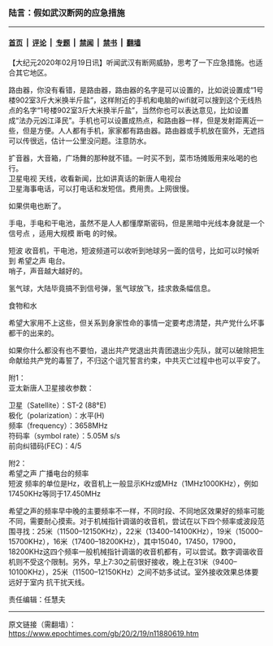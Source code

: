 ### 陆言：假如武汉断网的应急措施

---

#### [首页](../../../..?n11880619) &nbsp;|&nbsp; [评论](../../../../../epoch-comment?n11880619) &nbsp;|&nbsp; [专题](../../../../../epoch-special?n11880619) &nbsp;|&nbsp; [禁闻](../../../../../epoch-news?n11880619) &nbsp;|&nbsp; [禁书](../../../../../books?n11880619) &nbsp;|&nbsp; [翻墙](https://github.com/gfw-breaker/nogfw/blob/master/README.md?n11880619)


<div class="post_content" id="artbody" itemprop="articleBody">
 <!-- article content begin -->
 <p>
  【大纪元2020年02月19日讯】听闻武汉有断网威胁，思考了一下应急措施。也适合其它地区。
 </p>
 <p>
  路由器，你没有看错，是路由器，路由器的名字是可以设置的，比如说设置成“1号楼902室3斤大米换半斤盐”，这样附近的手机和电脑的wifi就可以搜到这个无线热点的名字“1号楼902室3斤大米换半斤盐”，当然你也可以表达意见，比如设置成“法办元凶江泽民”。手机也可以设置成热点，和路由器一样，但是发射距离近一些，但是方便。人人都有手机，家家都有路由器。路由器或手机放在窗外，无遮挡可以传很远，估计一公里没问题。注意防水。
 </p>
 <p>
  扩音器，大音箱，广场舞的那种就不错。一时买不到，菜市场摊贩用来吆喝的也行。
  <br/>
  <ok href="https://www.epochtimes.com/gb/tag/%E5%8D%AB%E6%98%9F%E7%94%B5%E8%A7%86.html">
   卫星电视
  </ok>
  天线，收看新闻，比如讲真话的新唐人电视台
  <br/>
  卫星海事电话，可以打电话和发短信。费用贵。上网很慢。
 </p>
 <p>
  如果供电也断了。
 </p>
 <p>
  手电，手电和干电池，虽然不是人人都懂摩斯密码，但是黑暗中光线本身就是一个
  <ok href="https://www.epochtimes.com/gb/tag/%E4%BF%A1%E5%8F%B7%E7%82%B9.html">
   信号点
  </ok>
  ，适用大规模
  <ok href="https://www.epochtimes.com/gb/tag/%E6%96%AD%E7%94%B5.html">
   断电
  </ok>
  的时候。
 </p>
 <p>
  <ok href="https://www.epochtimes.com/gb/tag/%E7%9F%AD%E6%B3%A2.html">
   短波
  </ok>
  收音机，干电池，短波频道可以收听到地球另一面的信号，比如可以时候听到
  <ok href="https://www.epochtimes.com/gb/tag/%E5%B8%8C%E6%9C%9B%E4%B9%8B%E5%A3%B0.html">
   希望之声
  </ok>
  电台。
  <br/>
  哨子，声音越大越好的。
 </p>
 <p>
  氢气球，大陆毕竟搞不到信号弹，氢气球放飞，挂求救条幅信息。
 </p>
 <p>
  食物和水
 </p>
 <p>
  希望大家用不上这些，但关系到身家性命的事情一定要考虑清楚，共产党什么坏事都干的出来的。
 </p>
 <p>
  如果你什么都没有也不要怕，退出共产党退出共青团退出少先队，就可以破除把生命献给共产党的毒誓了，不归这个诅咒誓言约束，中共灭亡过程中也可以平安了。
 </p>
 <p>
  附1：
  <br/>
  亚太新唐人卫星接收参数：
 </p>
 <p>
  卫星（Satellite）：ST-2 (88°E)
  <br/>
  极化（polarization）：水平(H)
  <br/>
  频率（frequency）：3658MHz
  <br/>
  符码率（symbol rate）：5.05M s/s
  <br/>
  前向纠错码(FEC)：4/5
 </p>
 <p>
  附2：
  <br/>
  <ok href="https://www.epochtimes.com/gb/tag/%E5%B8%8C%E6%9C%9B%E4%B9%8B%E5%A3%B0.html">
   希望之声
  </ok>
  广播电台的频率
  <br/>
  <ok href="https://www.epochtimes.com/gb/tag/%E7%9F%AD%E6%B3%A2.html">
   短波
  </ok>
  频率的单位是Hz，收音机上一般显示KHz或MHz（1MHz1000KHz），例如17450KHz等同于17.450MHz
 </p>
 <p>
  希望之声的频率早中晚的主要频率不一样，不同时段、不同地区效果好的频率可能不同，需要耐心摸索。对于机械指针调谐的收音机，尝试在以下四个频率或波段范围寻找：25米（11500–12150KHz），22米（13400–14100KHz），19米（15000–15700KHz），16米（17400–18200KHz），其中15040，17450，17900，18200KHz这四个频率一般机械指针调谐的收音机都有，可以尝试。数字调谐收音机则不受这个限制。另外，早上7:30之前很好接收，晚上在31米（9400–10100KHz），25米（11500–12150KHz）之间不妨多试试。室外接收效果总体要远好于室内 抗干扰天线。
 </p>
 <p>
  责任编辑：任慧夫
 </p>
 <!-- article content end -->
 <div id="below_article_ad">
 </div>
</div>


---

原文链接（需翻墙）：https://www.epochtimes.com/gb/20/2/19/n11880619.htm